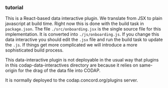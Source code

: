 ### tutorial

This is a React-based data interactive plugin. We translate from JSX to plain javascript
at build time. Right now this is done with the build task in `package.json`. 
The file `./src/onboarding.jsx` is the single source file for this implementation.
It is converted into `./js/onboarding.js`. If you change this data interactive
you should edit the `.jsx` file and run the build task to update the `.js`. If 
things get more complicated we will introduce a more sophisticated build process.

This data-interactive plugin is not deployable in the usual way that plugins in this codap-data-interactives directory are because it relies on same-origin for the drag of the data file into CODAP.

It is normally deployed to the codap.concord.org/plugins server.